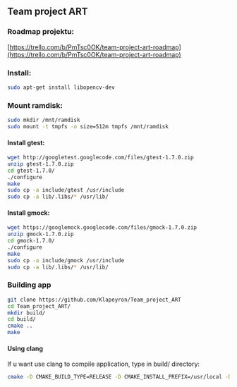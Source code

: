 ## Team project ART

### Roadmap projektu:
[https://trello.com/b/PmTsc0OK/team-project-art-roadmap](https://trello.com/b/PmTsc0OK/team-project-art-roadmap)

### Install:
```sh
sudo apt-get install libopencv-dev
```

### Mount ramdisk:
```sh
sudo mkdir /mnt/ramdisk
sudo mount -t tmpfs -o size=512m tmpfs /mnt/ramdisk
```

#### Install gtest:
```sh
wget http://googletest.googlecode.com/files/gtest-1.7.0.zip
unzip gtest-1.7.0.zip
cd gtest-1.7.0/
./configure
make
sudo cp -a include/gtest /usr/include
sudo cp -a lib/.libs/* /usr/lib/
```

#### Install gmock:
```sh
wget https://googlemock.googlecode.com/files/gmock-1.7.0.zip
unzip gmock-1.7.0.zip 
cd gmock-1.7.0/
./configure
make
sudo cp -a include/gmock /usr/include
sudo cp -a lib/.libs/* /usr/lib/
```

### Building app
```sh
git clone https://github.com/Klapeyron/Team_project_ART
cd Team_project_ART/
mkdir build/
cd build/
cmake ..
make
```

#### Using clang
If u want use clang to compile application, type in build/ directory:
```sh
cmake -D CMAKE_BUILD_TYPE=RELEASE -D CMAKE_INSTALL_PREFIX=/usr/local -D BUILD_ZLIB=ON -D BUILD_PYTHON_SUPPORT=ON -DCMAKE_C_COMPILER=clang -DCMAKE_CXX_COMPILER=clang++ -D OPENCV_EXTRA_MODULES_PATH=~/opencv_contrib/modules ..
```